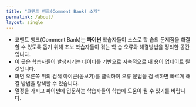 ```yaml
--- 
title: "코멘트 뱅크(Comment Bank) 소개" 
permalink: /about/ 
layout: single 
--- 
```

- 코멘트 뱅크(Comment Bank)는 **파이썬** 학습자들이 스스로 학 습의 문제점을 해결할 수 있도록 돕기 위해 초보 학습자들이 겪는 학 습 오류와 해결방법을 정리한 공간입니다. 
- 이 곳은 학습자들이 발생시키는 데이터를 기반으로 지속적으로 내 용이 업데이트 될 것입니다. 
- 화면 오른쪽 위의 검색 아이콘(돋보기)를 클릭하여 오류 문법을 검 색하면 빠르게 해결 방법을 탐색할 수 있습니다. 
- 열정을 가지고 파이썬에 입문하는 학습자들의 학습에 도움이 될 수  있기를 바랍니다. 
